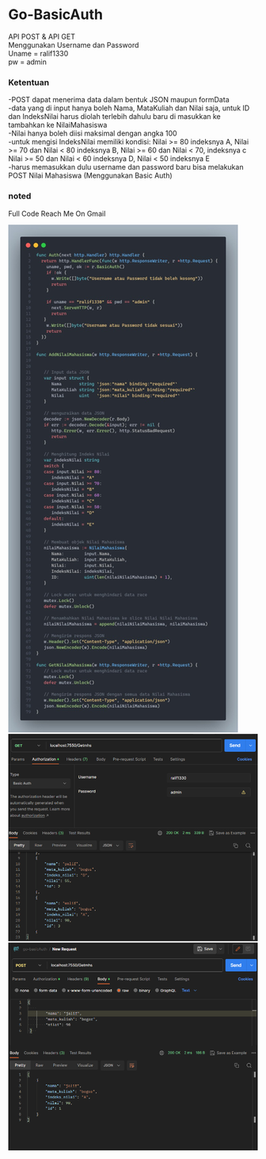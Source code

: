 # Go-BasicAuth

API POST & API GET <br>
 Menggunakan Username dan Password<br>
   Uname = ralif1330 <br>
   pw = admin


### Ketentuan

-POST dapat menerima data dalam bentuk JSON maupun formData<br>
-data yang di input hanya boleh Nama, MataKuliah dan Nilai saja, untuk ID dan IndeksNilai harus diolah terlebih dahulu baru di masukkan ke tambahkan ke NilaiMahasiswa<br>
-Nilai hanya boleh diisi maksimal dengan angka 100<br>
-untuk mengisi IndeksNilai memiliki kondisi: Nilai >= 80 indeksnya A, Nilai >= 70 dan Nilai < 80 indeksnya B, Nilai >= 60 dan Nilai < 70, indeksnya c Nilai >= 50 dan Nilai < 60 indeksnya D, Nilai < 50 indeksnya E<br>
-harus memasukkan dulu username dan password baru bisa melakukan POST Nilai Mahasiswa (Menggunakan Basic Auth)<br>


### noted
Full Code Reach Me On Gmail


![gambar](/1.jpeg)
![gambar2](/2.png)
![gambar23](/3.png)